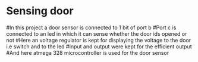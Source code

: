 # Sensing door
   #In this project a door sensor is connected to 1 bit of port b
   #Port c is connected to an led in which it can sense whether the door ids opened or not
   #Here an voltage regulator is kept for displaying the voltage to the door i.e switch and to the led
   #Input and output were kept for the efficient output 
   #And here atmega 328 microcontroller is used for the door sensor
    

